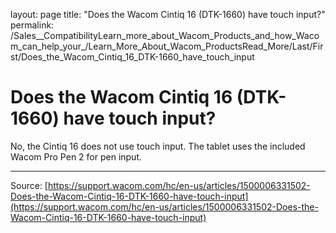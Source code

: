 layout: page
title: "Does the Wacom Cintiq 16 (DTK-1660) have touch input?"
permalink: /Sales__CompatibilityLearn_more_about_Wacom_Products_and_how_Wacom_can_help_your_/Learn_More_About_Wacom_ProductsRead_More/Last/First/Does_the_Wacom_Cintiq_16_DTK-1660_have_touch_input

# Does the Wacom Cintiq 16 (DTK-1660) have touch input?

No, the Cintiq 16 does not use touch input. The tablet uses the included Wacom Pro Pen 2 for pen input.

---
Source: [https://support.wacom.com/hc/en-us/articles/1500006331502-Does-the-Wacom-Cintiq-16-DTK-1660-have-touch-input](https://support.wacom.com/hc/en-us/articles/1500006331502-Does-the-Wacom-Cintiq-16-DTK-1660-have-touch-input)
